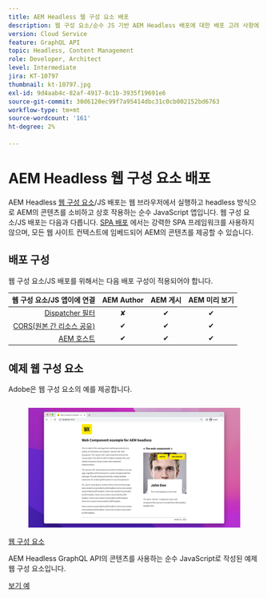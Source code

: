 ```yaml
---
title: AEM Headless 웹 구성 요소 배포
description: 웹 구성 요소/순수 JS 기반 AEM Headless 배포에 대한 배포 고려 사항에 대해 알아봅니다.
version: Cloud Service
feature: GraphQL API
topic: Headless, Content Management
role: Developer, Architect
level: Intermediate
jira: KT-10797
thumbnail: kt-10797.jpg
exl-id: 9d4aab4c-82af-4917-8c1b-3935f19691e6
source-git-commit: 30d6120ec99f7a95414dbc31c0cb002152bd6763
workflow-type: tm+mt
source-wordcount: '161'
ht-degree: 2%

---
```


# AEM Headless 웹 구성 요소 배포

AEM Headless [웹 구성 요소](https://developer.mozilla.org/en-US/docs/Web/Web_Components)/JS 배포는 웹 브라우저에서 실행하고 headless 방식으로 AEM의 콘텐츠를 소비하고 상호 작용하는 순수 JavaScript 앱입니다. 웹 구성 요소/JS 배포는 다음과 다릅니다. [SPA 배포](./spa.md) 에서는 강력한 SPA 프레임워크를 사용하지 않으며, 모든 웹 사이트 컨텍스트에 임베드되어 AEM의 콘텐츠를 제공할 수 있습니다.


## 배포 구성

웹 구성 요소/JS 배포를 위해서는 다음 배포 구성이 적용되어야 합니다.

| 웹 구성 요소/JS 앱이에 연결 | AEM Author | AEM 게시 | AEM 미리 보기 |
|---------------------------------------------------:|:----------:|:-----------:|:-----------:|
| [Dispatcher 필터](./configurations/dispatcher-filters.md) | ✘ | ✔ | ✔ |
| [CORS(원본 간 리소스 공유)](./configurations/cors.md) | ✔ | ✔ | ✔ |
| [AEM 호스트](./configurations/aem-hosts.md) | ✔ | ✔ | ✔ |

## 예제 웹 구성 요소

Adobe은 웹 구성 요소의 예를 제공합니다.

<div class="columns is-multiline">
    <!-- Web Component -->
    <div class="column is-half-tablet is-half-desktop is-one-third-widescreen" aria-label="Web Component" tabindex="0">
       <div class="card">
           <div class="card-image">
               <figure class="image is-16by9">
                   <a href="../example-apps/web-component.md" title="웹 구성 요소" tabindex="-1">
                       <img class="is-bordered-r-small" src="../example-apps/assets/web-component/web-component-card.png" alt="웹 구성 요소">
                   </a>
               </figure>
           </div>
           <div class="card-content is-padded-small">
               <div class="content">
                   <p class="headline is-size-6 has-text-weight-bold"><a href="../example-apps/web-component.md" title="웹 구성 요소">웹 구성 요소</a></p>
                   <p class="is-size-6">AEM Headless GraphQL API의 콘텐츠를 사용하는 순수 JavaScript로 작성된 예제 웹 구성 요소입니다.</p>
                   <a href="../example-apps/web-component.md" class="spectrum-Button spectrum-Button--outline spectrum-Button--primary spectrum-Button--sizeM">
                       <span class="spectrum-Button-label has-no-wrap has-text-weight-bold">보기 예</span>
                   </a>
               </div>
           </div>
       </div>
    </div>
</div>
